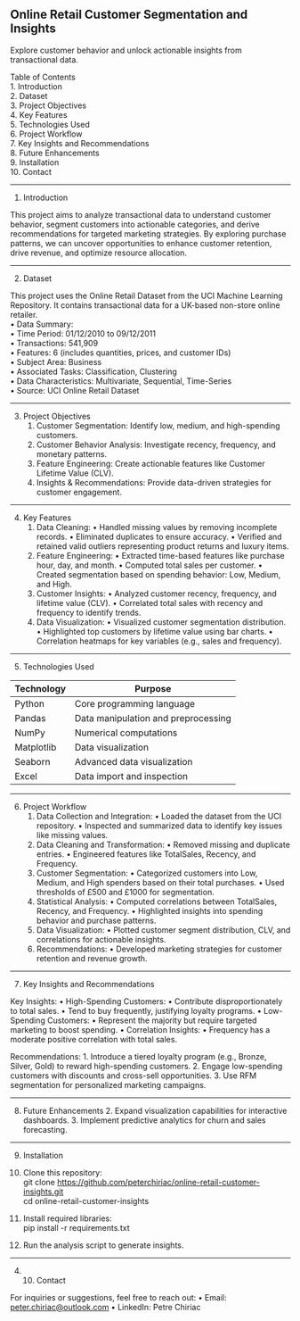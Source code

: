 ## Online Retail Customer Segmentation and Insights

Explore customer behavior and unlock actionable insights from transactional data.

Table of Contents  
	1.	Introduction  
	2.	Dataset  
	3.	Project Objectives  
	4.	Key Features  
	5.	Technologies Used  
	6.	Project Workflow  
	7.	Key Insights and Recommendations  
	8.	Future Enhancements   
	9.	Installation  
	10.	Contact  

 ---

 1. Introduction

This project aims to analyze transactional data to understand customer behavior, segment customers into actionable categories, and derive recommendations for targeted marketing strategies. By exploring purchase patterns, we can uncover opportunities to enhance customer retention, drive revenue, and optimize resource allocation.

---

2. Dataset

This project uses the Online Retail Dataset from the UCI Machine Learning Repository. It contains transactional data for a UK-based non-store online retailer.  
	•	Data Summary:  
	•	Time Period: 01/12/2010 to 09/12/2011  
	•	Transactions: 541,909  
	•	Features: 6 (includes quantities, prices, and customer IDs)  
	•	Subject Area: Business  
	•	Associated Tasks: Classification, Clustering  
	•	Data Characteristics: Multivariate, Sequential, Time-Series  
	•	Source: UCI Online Retail Dataset  

---

3. Project Objectives
	1.	Customer Segmentation: Identify low, medium, and high-spending customers.
	2.	Customer Behavior Analysis: Investigate recency, frequency, and monetary patterns.
	3.	Feature Engineering: Create actionable features like Customer Lifetime Value (CLV).
	4.	Insights & Recommendations: Provide data-driven strategies for customer engagement.

---

 4. Key Features
	1.	Data Cleaning:
	•	Handled missing values by removing incomplete records.
	•	Eliminated duplicates to ensure accuracy.
	•	Verified and retained valid outliers representing product returns and luxury items.
	2.	Feature Engineering:
	•	Extracted time-based features like purchase hour, day, and month.
	•	Computed total sales per customer.
	•	Created segmentation based on spending behavior: Low, Medium, and High.
	3.	Customer Insights:
	•	Analyzed customer recency, frequency, and lifetime value (CLV).
	•	Correlated total sales with recency and frequency to identify trends.
	4.	Data Visualization:
	•	Visualized customer segmentation distribution.
	•	Highlighted top customers by lifetime value using bar charts.
	•	Correlation heatmaps for key variables (e.g., sales and frequency).

---

5. Technologies Used

| **Technology**  | **Purpose**                           |
|------------------|---------------------------------------|
| Python           | Core programming language            |
| Pandas           | Data manipulation and preprocessing  |
| NumPy            | Numerical computations               |
| Matplotlib       | Data visualization                   |
| Seaborn          | Advanced data visualization          |
| Excel            | Data import and inspection           |

---

6. Project Workflow
	1.	Data Collection and Integration:
	•	Loaded the dataset from the UCI repository.
	•	Inspected and summarized data to identify key issues like missing values.
	2.	Data Cleaning and Transformation:
	•	Removed missing and duplicate entries.
	•	Engineered features like TotalSales, Recency, and Frequency.
	3.	Customer Segmentation:
	•	Categorized customers into Low, Medium, and High spenders based on their total purchases.
	•	Used thresholds of £500 and £1000 for segmentation.
	4.	Statistical Analysis:
	•	Computed correlations between TotalSales, Recency, and Frequency.
	•	Highlighted insights into spending behavior and purchase patterns.
	5.	Data Visualization:
	•	Plotted customer segment distribution, CLV, and correlations for actionable insights.
	6.	Recommendations:
	•	Developed marketing strategies for customer retention and revenue growth.

---

7. Key Insights and Recommendations

Key Insights:
	•	High-Spending Customers:
	•	Contribute disproportionately to total sales.
	•	Tend to buy frequently, justifying loyalty programs.
	•	Low-Spending Customers:
	•	Represent the majority but require targeted marketing to boost spending.
	•	Correlation Insights:
	•	Frequency has a moderate positive correlation with total sales.

Recommendations:
	1.	Introduce a tiered loyalty program (e.g., Bronze, Silver, Gold) to reward high-spending customers.
	2.	Engage low-spending customers with discounts and cross-sell opportunities.
	3.	Use RFM segmentation for personalized marketing campaigns.

 ---

 8. Future Enhancements
	2.	Expand visualization capabilities for interactive dashboards.
	3.	Implement predictive analytics for churn and sales forecasting.

---

 9. Installation
     
 1. Clone this repository:  
git clone https://github.com/peterchiriac/online-retail-customer-insights.git    
cd online-retail-customer-insights  
 2.	Install required libraries:  
 pip install -r requirements.txt  
 3.	Run the analysis script to generate insights.

---

 4.	10. Contact

For inquiries or suggestions, feel free to reach out:
	•	Email: peter.chiriac@outlook.com
	•	LinkedIn: Petre Chiriac
